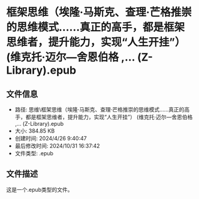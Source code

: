 ﻿# 框架思维（埃隆·马斯克、查理·芒格推崇的思维模式……真正的高手，都是框架思维者，提升能力，实现“人生开挂”） (维克托·迈尔—舍恩伯格 ,... (Z-Library).epub

## 文件信息
- 路径: 思维\框架思维（埃隆·马斯克、查理·芒格推崇的思维模式……真正的高手，都是框架思维者，提升能力，实现“人生开挂”） (维克托·迈尔—舍恩伯格 ,... (Z-Library).epub
- 大小: 384.85 KB
- 创建时间: 2024/4/26 9:40:47
- 最后修改时间: 2024/10/31 16:37:42
- 文件类型: .epub

## 文件描述
这是一个.epub类型的文件。

